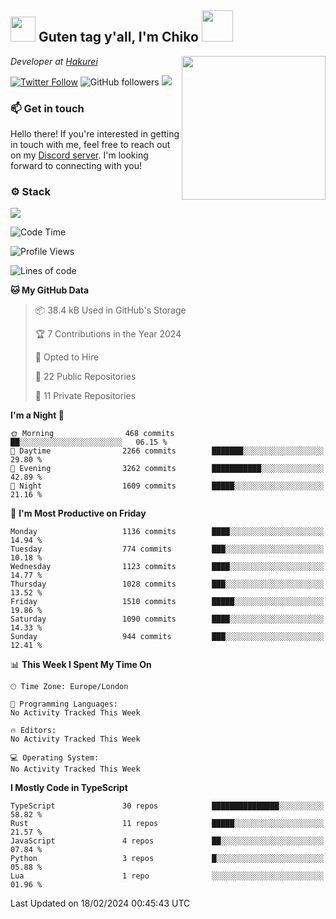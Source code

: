 <h2><img src="https://cdn.discordapp.com/emojis/1100181376730402906.gif?quality=lossless" width="40"> Guten tag y'all, I'm Chiko <img src="https://a.ppy.sh/15907233" width="50"></h2>
<a href="https://twitter.com/Zzul0714/status/1654451338179395585?s=20"><img align='right' src="https://cdn.discordapp.com/attachments/1109162815866023976/1109163700583153705/FvXKt8paEAAR6Ak1.png" width="230"></a>
<p><em>Developer at <a href="https://github.com/hakureiapp">Hakurei</a></em></p>

[![Twitter Follow](https://img.shields.io/twitter/follow/chikoxq?label=Follow)](https://twitter.com/intent/follow?screen_name=chikoxq)
![GitHub followers](https://img.shields.io/github/followers/chikof?label=Follow&style=social)
![](https://komarev.com/ghpvc/?username=chikof&color=blue)

### 📫 Get in touch
Hello there! If you're interested in getting in touch with me, feel free to reach out on my [Discord server](https://discord.gg/sejc7TnX6N). I'm looking forward to connecting with you!

### ⚙️ Stack
![](https://skillicons.dev/icons?i=git,kubernetes,docker,js,ts,cloudflare,css,deno,express,graphql,html,mongodb,nestjs,py,react,apollo,bash,java,lua,nextjs,netlify,nodejs,ps,powershell,rust,neovim,tauri,sentry,postgres,tailwind,prisma,actix)

<!--START_SECTION:waka-->
![Code Time](http://img.shields.io/badge/Code%20Time-1%2C576%20hrs%2046%20mins-blue)

![Profile Views](http://img.shields.io/badge/Profile%20Views-17-blue)

![Lines of code](https://img.shields.io/badge/From%20Hello%20World%20I%27ve%20Written-6.7%20million%20lines%20of%20code-blue)

**🐱 My GitHub Data** 

> 📦 38.4 kB Used in GitHub's Storage 
 > 
> 🏆 7 Contributions in the Year 2024
 > 
> 💼 Opted to Hire
 > 
> 📜 22 Public Repositories 
 > 
> 🔑 11 Private Repositories 
 > 
**I'm a Night 🦉** 

```text
🌞 Morning                468 commits         ██░░░░░░░░░░░░░░░░░░░░░░░   06.15 % 
🌆 Daytime                2266 commits        ███████░░░░░░░░░░░░░░░░░░   29.80 % 
🌃 Evening                3262 commits        ███████████░░░░░░░░░░░░░░   42.89 % 
🌙 Night                  1609 commits        █████░░░░░░░░░░░░░░░░░░░░   21.16 % 
```
📅 **I'm Most Productive on Friday** 

```text
Monday                   1136 commits        ████░░░░░░░░░░░░░░░░░░░░░   14.94 % 
Tuesday                  774 commits         ███░░░░░░░░░░░░░░░░░░░░░░   10.18 % 
Wednesday                1123 commits        ████░░░░░░░░░░░░░░░░░░░░░   14.77 % 
Thursday                 1028 commits        ███░░░░░░░░░░░░░░░░░░░░░░   13.52 % 
Friday                   1510 commits        █████░░░░░░░░░░░░░░░░░░░░   19.86 % 
Saturday                 1090 commits        ████░░░░░░░░░░░░░░░░░░░░░   14.33 % 
Sunday                   944 commits         ███░░░░░░░░░░░░░░░░░░░░░░   12.41 % 
```


📊 **This Week I Spent My Time On** 

```text
🕑︎ Time Zone: Europe/London

💬 Programming Languages: 
No Activity Tracked This Week

🔥 Editors: 
No Activity Tracked This Week

💻 Operating System: 
No Activity Tracked This Week
```

**I Mostly Code in TypeScript** 

```text
TypeScript               30 repos            ███████████████░░░░░░░░░░   58.82 % 
Rust                     11 repos            █████░░░░░░░░░░░░░░░░░░░░   21.57 % 
JavaScript               4 repos             ██░░░░░░░░░░░░░░░░░░░░░░░   07.84 % 
Python                   3 repos             █░░░░░░░░░░░░░░░░░░░░░░░░   05.88 % 
Lua                      1 repo              ░░░░░░░░░░░░░░░░░░░░░░░░░   01.96 % 
```




 Last Updated on 18/02/2024 00:45:43 UTC
<!--END_SECTION:waka-->


<!--
<p align="center">
     <a href="https://discord.gg/HhybNhchcC"><img src="https://invidget.switchblade.xyz/sejc7TnX6N" align="center" ><a>
</p> 
-->
